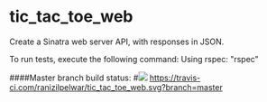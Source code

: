 # tic_tac_toe_web
Create a Sinatra web server API, with responses in JSON.

To run tests, execute the following command:
Using rspec: "rspec"

####Master branch build status:
#![](https://travis-ci.org/ranizilpelwar/tic_tac_toe_web.svg?branch=master)
https://travis-ci.com/ranizilpelwar/tic_tac_toe_web.svg?branch=master
